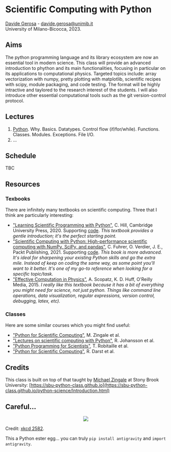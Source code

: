 # Scientific Computing with Python

[Davide Gerosa](https://davidegerosa.com/)  - davide.gerosa@unimib.it  
University of Milano-Bicocca, 2023.

## Aims

The python programming language and its library ecosystem are now an essential tool in modern science. This class will provide an advanced introduction to phython and its main functionalities, focusing in particular on its applications to computational physics. Targeted topics include: array vectorization with numpy, pretty plotting with matplotlib, scientific recipes with scipy, module packaging, and code testing. The format will be highly intractive and taylored to the research interest of the students. I will also introduce other essential computational tools such as the git version-control protocol.  

## Lectures


1. [Python](lectures/L01_python.ipynb). Why. Basics. Datatypes. Control flow (if/for/while). Functions. Classes. Modules. Exceptions. File I/O.
2. ...

## Schedule

TBC


## Resources

### Texbooks

There are infinitely many textbooks on scientific computing. Three that I think are particularly interesting:

- ["Learning Scientific Programming with Python"](https://www.cambridge.org/core/books/learning-scientific-programming-with-python/3D264483BC7B380A3059B3861C661237), C. Hill, Cambridge University Press, 2020. Supporting [code](https://scipython.com/). *This textbook provides a gentle introduction; it's the perfect starting point.* 
- ["Scientific Computing with Python: High-performance scientific computing with NumPy, SciPy, and pandas"](https://www.packtpub.com/product/scientific-computing-with-python-second-edition/9781838822323), C. Fuhrer, O. Verdier, J. E., Packt Publishing, 2021. Supporting [code](https://github.com/PacktPublishing/Scientific-Computing-with-Python-Second-Edition). *This book is more advanced. It's ideal for sharpening your existing Python skills and go the extra mile. Instead of keep on coding the same way, as some point you'll want to it better. It's one of my go-to reference when looking for a specific topic/task.*
- ["Effective Computation in Physics"](https://www.oreilly.com/library/view/effective-computation-in/9781491901564/), A. Scopatz, K. D. Huff, O'Reilly Media, 2015. *I really like this textbook because it has a bit of everything you might need for science, not just python. Things like command line operations, data visualization, regular expressions, version control, debugging, latex, etc).*


### Classes

Here are some similar courses which you might find useful:

- ["Python for Scientific Computing"](https://sbu-python-class.github.io/python-science/Introduction.html), M. Zingale et al.
- ["Lectures on scientific computing with Python"](https://github.com/jrjohansson/scientific-python-lectures), R. Johansson et al.  
- ["Python Programming for Scientists"](https://astrofrog.github.io/py4sci/), T. Robitaille et al.
- ["Python for Scientific Computing"](https://aaltoscicomp.github.io/python-for-scicomp/), R. Darst et al. 





## Credits

This class is built on top of that taught by [Michael Zingale](https://github.com/zingale) at Stony Brook University: [https://sbu-python-class.github.io](https://sbu-python-class.github.io/python-science/Introduction.html)

## Careful... 

<p align="center">
  <img src="https://imgs.xkcd.com/comics/python.png" />
</p>

Credit: [xkcd 2582](https://xkcd.com/353/). 

This a Python ester egg... you can truly `pip install antigravity` and `import antigravity`.
